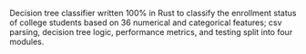 Decision tree classifier written 100% in Rust to classify the enrollment status of college students based on 36 numerical and categorical features; csv parsing, decision tree logic, performance metrics, and testing split into four modules.
